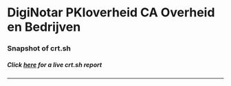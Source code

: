 # DigiNotar PKIoverheid CA Overheid en Bedrijven
### Snapshot of crt.sh
##### Click [here](https://crt.sh/?q=3946901F46B0071E90D78279E82FABABCA177231A704BE72C5B0E8918566EA66) for a live crt.sh report

---
